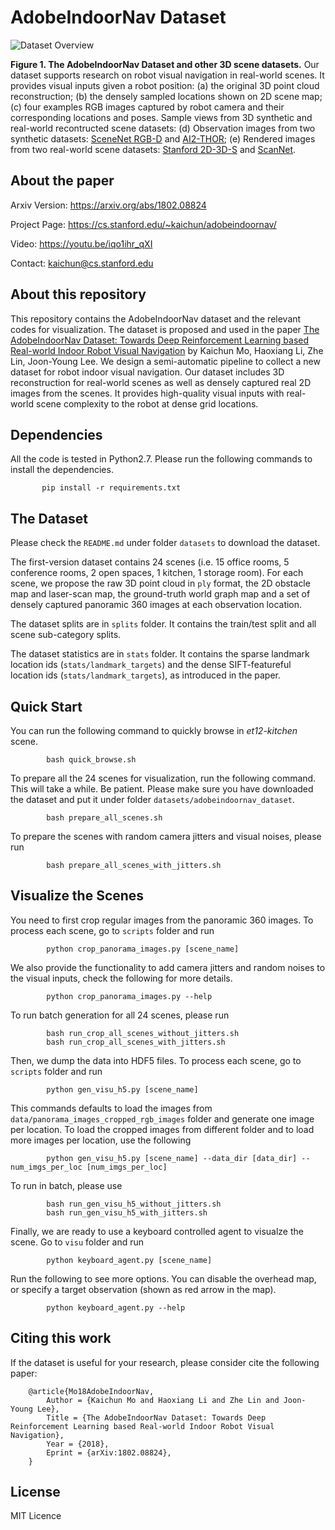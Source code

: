 # AdobeIndoorNav Dataset

![Dataset Overview](https://github.com/daerduoCarey/AdobeIndoorNav/blob/master/images/dataset_overview.png)

**Figure 1. The AdobeIndoorNav Dataset and other 3D scene datasets.** Our dataset supports research on robot visual navigation in real-world scenes. It provides visual inputs given a robot position: (a) the original 3D point cloud reconstruction; (b) the densely sampled locations shown on 2D scene map; (c) four examples RGB images captured by robot camera and their corresponding locations and poses. Sample views from 3D synthetic and real-world recontructed scene datasets: (d) Observation images from two synthetic datasets: [SceneNet RGB-D](https://robotvault.bitbucket.io/scenenet-rgbd.html) and [AI2-THOR](http://ai2thor.allenai.org/); (e) Rendered images from two real-world scene datasets: [Stanford 2D-3D-S](http://buildingparser.stanford.edu/) and [ScanNet](http://www.scan-net.org/).

## About the paper

Arxiv Version: https://arxiv.org/abs/1802.08824

Project Page: https://cs.stanford.edu/~kaichun/adobeindoornav/

Video: https://youtu.be/iqo1ihr_qXI

Contact: kaichun@cs.stanford.edu

## About this repository

This repository contains the AdobeIndoorNav dataset and the relevant codes for visualization. The dataset is proposed and used in the paper [The AdobeIndoorNav Dataset: Towards Deep Reinforcement Learning based Real-world Indoor Robot Visual Navigation](https://arxiv.org/abs/1802.08824) by Kaichun Mo, Haoxiang Li, Zhe Lin, Joon-Young Lee. We design a semi-automatic pipeline to collect a new dataset for robot indoor visual navigation. Our dataset includes 3D reconstruction for real-world scenes as well as densely captured real 2D images from the scenes. It provides high-quality visual inputs with real-world scene complexity to the robot at dense grid locations.


## Dependencies

All the code is tested in Python2.7. Please run the following commands to install the dependencies.

           pip install -r requirements.txt


## The Dataset

Please check the `README.md` under folder `datasets` to download the dataset. 

The first-version dataset contains 24 scenes (i.e. 15 office rooms, 5 conference rooms, 2 open spaces, 1 kitchen, 1 storage room). For each scene, we propose the raw 3D point cloud in `ply` format, the 2D obstacle map and laser-scan map, the ground-truth world graph map and a set of densely captured panoramic 360 images at each observation location.

The dataset splits are in `splits` folder. It contains the train/test split and all scene sub-category splits.

The dataset statistics are in `stats` folder. It contains the sparse landmark location ids (`stats/landmark_targets`) and the dense SIFT-featureful location ids (`stats/landmark_targets`), as introduced in the paper.


## Quick Start

You can run the following command to quickly browse in *et12-kitchen* scene.

            bash quick_browse.sh

To prepare all the 24 scenes for visualization, run the following command. This will take a while. Be patient. Please make sure you have downloaded the dataset and put it under folder `datasets/adobeindoornav_dataset`.

            bash prepare_all_scenes.sh

To prepare the scenes with random camera jitters and visual noises, please run

            bash prepare_all_scenes_with_jitters.sh


## Visualize the Scenes

You need to first crop regular images from the panoramic 360 images. To process each scene, go to `scripts` folder and run

            python crop_panorama_images.py [scene_name]

We also provide the functionality to add camera jitters and random noises to the visual inputs, check the following for more details.

            python crop_panorama_images.py --help

To run batch generation for all 24 scenes, please run

            bash run_crop_all_scenes_without_jitters.sh
            bash run_crop_all_scenes_with_jitters.sh


Then, we dump the data into HDF5 files. To process each scene, go to `scripts` folder and run

            python gen_visu_h5.py [scene_name]

This commands defaults to load the images from `data/panorama_images_cropped_rgb_images` folder and generate one image per location. To load the cropped images from different folder and to load more images per location, use the following

            python gen_visu_h5.py [scene_name] --data_dir [data_dir] --num_imgs_per_loc [num_imgs_per_loc]

To run in batch, please use

            bash run_gen_visu_h5_without_jitters.sh
            bash run_gen_visu_h5_with_jitters.sh

Finally, we are ready to use a keyboard controlled agent to visualze the scene. Go to `visu` folder and run 

            python keyboard_agent.py [scene_name]

Run the following to see more options. You can disable the overhead map, or specify a target observation (shown as red arrow in the map).

            python keyboard_agent.py --help

## Citing this work

If the dataset is useful for your research, please consider cite the following paper:

        @article{Mo18AdobeIndoorNav,
            Author = {Kaichun Mo and Haoxiang Li and Zhe Lin and Joon-Young Lee},
            Title = {The AdobeIndoorNav Dataset: Towards Deep Reinforcement Learning based Real-world Indoor Robot Visual Navigation},
            Year = {2018},
            Eprint = {arXiv:1802.08824},
        }


## License

MIT Licence

